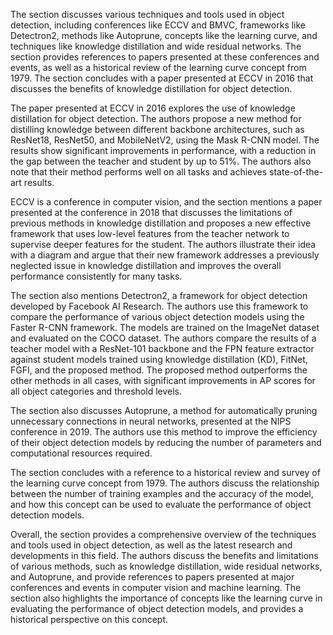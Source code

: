 
The section discusses various techniques and tools used in object detection, including conferences like ECCV and BMVC, frameworks like Detectron2, methods like Autoprune, concepts like the learning curve, and techniques like knowledge distillation and wide residual networks. The section provides references to papers presented at these conferences and events, as well as a historical review of the learning curve concept from 1979. The section concludes with a paper presented at ECCV in 2016 that discusses the benefits of knowledge distillation for object detection.

The paper presented at ECCV in 2016 explores the use of knowledge distillation for object detection. The authors propose a new method for distilling knowledge between different backbone architectures, such as ResNet18, ResNet50, and MobileNetV2, using the Mask R-CNN model. The results show significant improvements in performance, with a reduction in the gap between the teacher and student by up to 51%. The authors also note that their method performs well on all tasks and achieves state-of-the-art results.

ECCV is a conference in computer vision, and the section mentions a paper presented at the conference in 2018 that discusses the limitations of previous methods in knowledge distillation and proposes a new effective framework that uses low-level features from the teacher network to supervise deeper features for the student. The authors illustrate their idea with a diagram and argue that their new framework addresses a previously neglected issue in knowledge distillation and improves the overall performance consistently for many tasks.

The section also mentions Detectron2, a framework for object detection developed by Facebook AI Research. The authors use this framework to compare the performance of various object detection models using the Faster R-CNN framework. The models are trained on the ImageNet dataset and evaluated on the COCO dataset. The authors compare the results of a teacher model with a ResNet-101 backbone and the FPN feature extractor against student models trained using knowledge distillation (KD), FitNet, FGFI, and the proposed method. The proposed method outperforms the other methods in all cases, with significant improvements in AP scores for all object categories and threshold levels.

The section also discusses Autoprune, a method for automatically pruning unnecessary connections in neural networks, presented at the NIPS conference in 2019. The authors use this method to improve the efficiency of their object detection models by reducing the number of parameters and computational resources required.

The section concludes with a reference to a historical review and survey of the learning curve concept from 1979. The authors discuss the relationship between the number of training examples and the accuracy of the model, and how this concept can be used to evaluate the performance of object detection models.

Overall, the section provides a comprehensive overview of the techniques and tools used in object detection, as well as the latest research and developments in this field. The authors discuss the benefits and limitations of various methods, such as knowledge distillation, wide residual networks, and Autoprune, and provide references to papers presented at major conferences and events in computer vision and machine learning. The section also highlights the importance of concepts like the learning curve in evaluating the performance of object detection models, and provides a historical perspective on this concept.